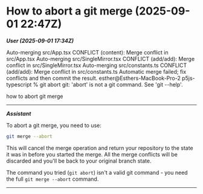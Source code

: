 <!-- Generated by SpecStory -->

# How to abort a git merge (2025-09-01 22:47Z)

_**User (2025-09-01 17:34Z)**_

Auto-merging src/App.tsx
CONFLICT (content): Merge conflict in src/App.tsx
Auto-merging src/SingleMirror.tsx
CONFLICT (add/add): Merge conflict in src/SingleMirror.tsx
Auto-merging src/constants.ts
CONFLICT (add/add): Merge conflict in src/constants.ts
Automatic merge failed; fix conflicts and then commit the result.
esther@Esthers-MacBook-Pro-2 p5js-typescript % git abort
git: 'abort' is not a git command. See 'git --help'.

how to abort git merge

---

_**Assistant**_

To abort a git merge, you need to use:

```bash
git merge --abort
```

This will cancel the merge operation and return your repository to the state it was in before you started the merge. All the merge conflicts will be discarded and you'll be back to your original branch state.

The command you tried (`git abort`) isn't a valid git command - you need the full `git merge --abort` command.

---

